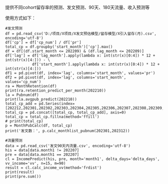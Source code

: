 提供不同cohort留存率的预测、发文预测、90天、180天流量、收入预测等

使用方式如下：

    #发文预测
    df = pd.read_csv('D:/项目/X项目/X发文预估模型/留存模型/X引入留存(月).csv', encoding='utf-8')
    df['cp'] = df['cp_num'] / df['pr']
    total_cp = df.groupby('start_month')['cp'].max()
    df = df[(df.start_month <= 202209) & (df.lag_month <= 202209)]
    df['lag'] = df['lag_month'].apply(lambda x: int(str(x)[0:4]) * 12 + int(str(x)[4:])) - \
                df['start_month'].apply(lambda x: int(str(x)[0:4]) * 12 + int(str(x)[4:]))
    df1 = pd.pivot(df, index='lag', columns='start_month', values='pr')
    df2 = pd.pivot(df, index='lag', columns='start_month', values='cp_num')
    ra = MonthRetention(df)
    print(ra.retention_predict_per_month(202210))
    la = Pubnum(df)
    print(la.avgpub_predict(202210))
    total_cp_add = pd.Series(index=[202212,202301,202302,202303,202304,202305,202306,202307,202308,202309,202310,202311,202312])
    total_cp = pd.concat([total_cp, total_cp_add], axis=0)
    total_cp = total_cp.fillna(method='ffill')
    # print(total_cp)
    p = MonthPubCalc(df, total_cp)
    print('发文数：', p.calc_monthlist_pubnum(202301,202312))
    
    #流量预测
    data = pd.read_csv('发文90天内流量.csv', encoding='utf-8')
    his = data[data.month1 != 202207]
    pre = data[data.month1 == 202207]
    cl = IncomePredict(his, pre, month='month1', delta_days='delta_days', vv_income='vv', n=15, m=90)
    result = cl.calc_income_vv(method='frdist')
    print(result)
    print(pre.sum())
